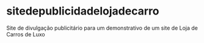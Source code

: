 # sitedepublicidadelojadecarro
Site de divulgação publicitário para um demonstrativo de um site de Loja de Carros de Luxo
